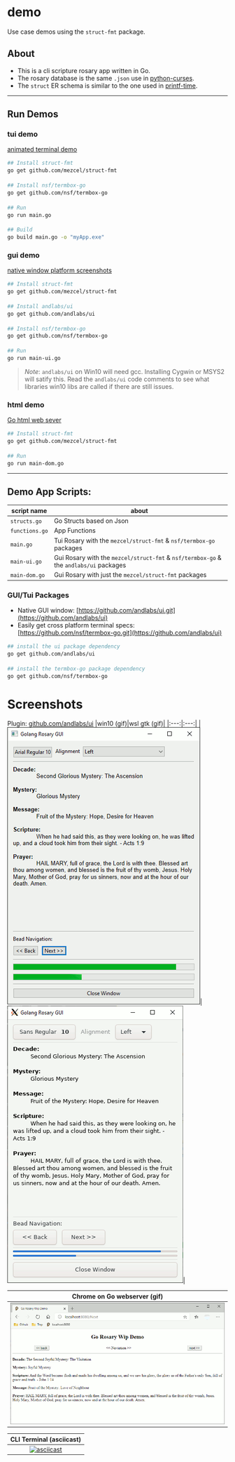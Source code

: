 # demo

Use case demos using the ```struct-fmt``` package.

## About

* This is a cli scripture rosary app written in Go.
* The rosary database is the same ```.json``` use in [python-curses]( http://github.com/mezcel/python-curses ).
* The ```struct``` ER schema is similar to the one used in [printf-time]( http://github.com/mezcel/printf-time ).

---

## Run Demos

### tui demo

[animated terminal demo](#animated-tui-demo)

```sh
## Install struct-fmt
go get github.com/mezcel/struct-fmt

## Install nsf/termbox-go
go get github.com/nsf/termbox-go

## Run
go run main.go

## Build
go build main.go -o "myApp.exe"
```

### gui demo

[native window platform screenshots](#screenshots)

```sh
## Install struct-fmt
go get github.com/mezcel/struct-fmt

## Install andlabs/ui
go get github.com/andlabs/ui

## Install nsf/termbox-go
go get github.com/nsf/termbox-go

## Run
go run main-ui.go
```

> *Note*: ```andlabs/ui``` on Win10 will need gcc. Installing Cygwin or MSYS2 will satify this. Read the ```andlabs/ui``` code comments to see what libraries win10 libs are called if there are still issues.

### html demo

[Go html web sever](#screenshots)

```sh
## Install struct-fmt
go get github.com/mezcel/struct-fmt

## Run
go run main-dom.go
```

---

## Demo App Scripts:

| script name | about |
| --- | --- |
|```structs.go```|Go Structs based on Json|
|```functions.go```|App Functions|
|```main.go```|Tui Rosary with the ```mezcel/struct-fmt``` & ```nsf/termbox-go``` packages|
|```main-ui.go```|Gui Rosary with the ```mezcel/struct-fmt``` & ```nsf/termbox-go``` & the ```andlabs/ui``` packages |
|```main-dom.go```|Gui Rosary with just the ```mezcel/struct-fmt``` packages |

### GUI/Tui Packages

* Native GUI window: [https://github.com/andlabs/ui.git](https://github.com/andlabs/ui)
* Easily get cross platform terminal specs: [https://github.com/nsf/termbox-go.git](https://github.com/andlabs/ui)

```sh
## install the ui package dependency
go get github.com/andlabs/ui

## install the termbox-go package dependency
go get github.com/nsf/termbox-go
```

# Screenshots

Plugin: [github.com/andlabs/ui](https://github.com/andlabs/ui)
|win10 (gif)|wsl gtk (gif)|
|:---:|:---:|
|![win10.gif](./screenshots/win10.gif)|![wsl-gtk.gif](./screenshots/wsl-gtk.gif)|

| Chrome on Go webserver (gif) |
|:---:|
|![chrome.gif](./screenshots/chrome.gif)|

| CLI Terminal (asciicast) |
|:---:|
|[![asciicast](https://asciinema.org/a/343751.svg)](https://asciinema.org/a/343751)|